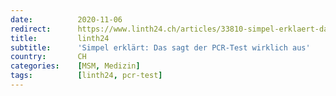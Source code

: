 ```yaml
---
date:          2020-11-06
redirect:      https://www.linth24.ch/articles/33810-simpel-erklaert-das-sagt-der-pcr-test-wirklich-aus
title:         linth24
subtitle:      'Simpel erklärt: Das sagt der PCR-Test wirklich aus'
country:       CH
categories:    [MSM, Medizin]
tags:          [linth24, pcr-test]
---
```

